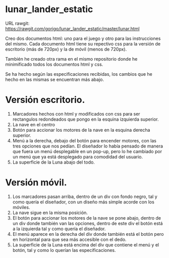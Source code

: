 # lunar_lander_estatic

URL rawgit: https://rawgit.com/gorigo/lunar_lander_estatic/master/lunar.html

Creo dos documentos html: uno para el juego y otro para las instrucciones del mismo. Cada documento html tiene su repectivo css para la versión de escritorio (más de 720px) y la de móvil (menos de 720px).

También he creado otra rama en el mismo repositorio donde he minimificado todos los documentos html y css.

Se ha hecho según las especificaciones recibidas, los cambios que he hecho en las mismas se encuentran más abajo.

# Versión escritorio.

1. Marcadores hechos con html y modificados con css para ser rectangulos redondeados que pongo en la esquina izquierda superior.
2. La nave en el centro 
3. Botón para accionar los motores de la nave en la esquina derecha superior.
4. Menú a la derecha, debajo del botón para encender motores, con las tres opciones que nos pedían. El diseñador lo había pensado de manera que fuera un menú desplegable en un pop-up, pero lo he cambiado por un menú que ya está desplegado para comodidad del usuario.
5. La superficie de la Luna abajo del todo.

# Versión móvil.

1. Los marcadores pasan arriba, dentro de un div con fondo negro, tal y como quería el diseñador, con un diseño más simple acorde con los móviles.
2. La nave sigue en la misma posición.
3. El botón para accionar los motores de la nave se pone abajo, dentro de un div donde también van las opciones, dentro de este div el botón está a la izquierda tal y como quería el diseñador.
4. El menú aparece en la derecha del div donde también está el botón pero en horizontal para que sea más accesible con el dedo.
5. La superficie de la Luna está encima del div que contiene el menú y el botón, tal y como lo querían las especificaciones.

